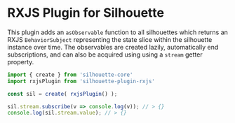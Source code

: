 # **RXJS Plugin for Silhouette**

This plugin adds an `asObservable` function to all silhouettes which returns an RXJS `BehaviorSubject` representing the state slice within the silhouette instance over time. The observables are created lazily, automatically end subscriptions, and can also be acquired using using a `stream` getter property.

``` javascript
import { create } from 'silhouette-core'
import rxjsPlugin from 'silhouette-plugin-rxjs'

const sil = create( rxjsPlugin() );

sil.stream.subscribe(v => console.log(v)); // > {}
console.log(sil.stream.value); // > {}
```